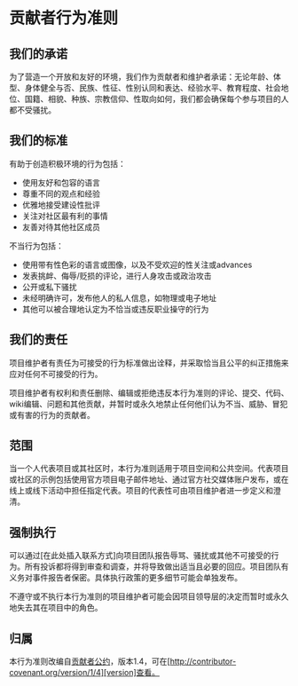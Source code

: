 # 贡献者行为准则

## 我们的承诺

为了营造一个开放和友好的环境，我们作为贡献者和维护者承诺：无论年龄、体型、身体健全与否、民族、性征、性别认同和表达、经验水平、教育程度、社会地位、国籍、相貌、种族、宗教信仰、性取向如何，我们都会确保每个参与项目的人都不受骚扰。

## 我们的标准

有助于创造积极环境的行为包括：

* 使用友好和包容的语言
* 尊重不同的观点和经验
* 优雅地接受建设性批评
* 关注对社区最有利的事情
* 友善对待其他社区成员

不当行为包括：

* 使用带有性色彩的语言或图像，以及不受欢迎的性关注或advances
* 发表挑衅、侮辱/贬损的评论，进行人身攻击或政治攻击
* 公开或私下骚扰
* 未经明确许可，发布他人的私人信息，如物理或电子地址
* 其他可以被合理地认定为不恰当或违反职业操守的行为

## 我们的责任

项目维护者有责任为可接受的行为标准做出诠释，并采取恰当且公平的纠正措施来应对任何不可接受的行为。

项目维护者有权利和责任删除、编辑或拒绝违反本行为准则的评论、提交、代码、wiki编辑、问题和其他贡献，并暂时或永久地禁止任何他们认为不当、威胁、冒犯或有害的行为的贡献者。

## 范围

当一个人代表项目或其社区时，本行为准则适用于项目空间和公共空间。代表项目或社区的示例包括使用官方项目电子邮件地址、通过官方社交媒体账户发布，或在线上或线下活动中担任指定代表。项目的代表性可由项目维护者进一步定义和澄清。

## 强制执行

可以通过[在此处插入联系方式]向项目团队报告辱骂、骚扰或其他不可接受的行为。所有投诉都将得到审查和调查，并将导致做出适当且必要的回应。项目团队有义务对事件报告者保密。具体执行政策的更多细节可能会单独发布。

不遵守或不执行本行为准则的项目维护者可能会因项目领导层的决定而暂时或永久地失去其在项目中的角色。

## 归属

本行为准则改编自[贡献者公约][homepage]，版本1.4，可在[http://contributor-covenant.org/version/1/4][version]查看。

[homepage]: http://contributor-covenant.org
[version]: http://contributor-covenant.org/version/1/4/ 